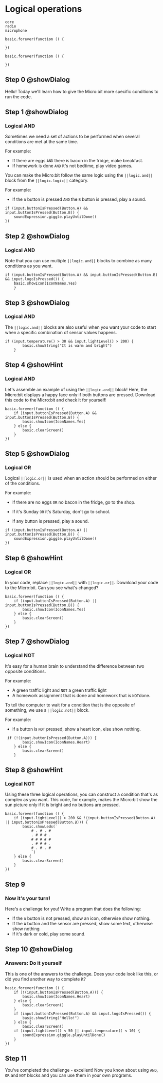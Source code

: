 # Logical operations

```package
core
radio
microphone
```

```template
basic.forever(function () {
    
})
```

```blocks
basic.forever(function () {
    
})
```
## Step 0 @showDialog
Hello! Today we'll learn how to give the Micro:bit more specific conditions to run the code.
## Step 1 @showDialog
### Logical AND
Sometimes we need a set of actions to be performed when several conditions are met at the same time.
  
For example:  
- If there are eggs `AND` there is bacon in the fridge, make breakfast.
- If homework is done `AND` it's not bedtime, play video games.
  
You can make the Micro:bit follow the same logic using the ``||logic.and||`` block from the ``||logic.logic||`` category.
  
For example:
- If the `A` button is pressed `AND` the `B` button is pressed, play a sound.
```block
if (input.buttonIsPressed(Button.A) && input.buttonIsPressed(Button.B)) {
    soundExpression.giggle.playUntilDone()
})
```

## Step 2 @showDialog
### Logical AND
Note that you can use multiple ``||logic.and||`` blocks to combine as many conditions as you want.
```blocks
if (input.buttonIsPressed(Button.A) && input.buttonIsPressed(Button.B) && input.logoIsPressed()) {
    basic.showIcon(IconNames.Yes)
    }
```
## Step 3 @showDialog
### Logical AND
The ``||logic.and||`` blocks are also useful when you want your code to start when a specific combination of sensor values happens.
```block
if (input.temperature() > 30 && input.lightLevel() > 200) {
        basic.showString("It is warm and bright")
    }
```
## Step 4 @showHint
### Logical AND
Let's assemble an example of using the ``||logic.and||`` block!
Here, the Micro:bit displays a happy face only if  both buttons are pressed. Download this code to the Micro:bit and check it for yourself!
```blocks
basic.forever(function () {
    if (input.buttonIsPressed(Button.A) && input.buttonIsPressed(Button.B)) {
        basic.showIcon(IconNames.Yes)
    } else {
        basic.clearScreen()
    }
})
```
## Step 5 @showDialog
### Logical OR
Logical ``||logic.or||`` is used when an action should be performed on either of the conditions.
  
For example:
- If there are no eggs `OR` no bacon in the fridge, go to the shop.
- If it's Sunday `OR` it's Saturday, don't go to school.
  
- If any button is pressed, play a sound.

```block
if (input.buttonIsPressed(Button.A) || input.buttonIsPressed(Button.B)) {
    soundExpression.giggle.playUntilDone()
})
```
## Step 6 @showHint
### Logical OR
In your code, replace ``||logic.and||`` with ``||logic.or||``. Download your code to the Micro:bit. Can you see what's changed?
```blocks
basic.forever(function () {
    if (input.buttonIsPressed(Button.A) || input.buttonIsPressed(Button.B)) {
        basic.showIcon(IconNames.Yes)
    } else {
        basic.clearScreen()
    }
})
```
## Step 7 @showDialog
### Logical NOT
It's easy for a human brain to understand the difference between two opposite conditions.
  
For example:
- A green traffic light and `NOT` a green traffic light
- A homework assignment that is done and homework that is `NOT`done.
  
To tell the computer to wait for a condition that is the opposite of something, we use a ``||logic.not||`` block.
  
For example:
- If a button is `NOT` pressed, show a heart icon, else show nothing.
```block
 if (!(input.buttonIsPressed(Button.A))) {
        basic.showIcon(IconNames.Heart)
    } else {
        basic.clearScreen()
    }
```
## Step 8 @showHint
### Logical NOT
Using these three logical operations, you can construct a condition that's as complex as you want. This code, for example, makes the Micro:bit show the sun picture only if it is bright and no buttons are pressed.
```blocks
basic.forever(function () {
    if (input.lightLevel() > 200 && !(input.buttonIsPressed(Button.A) || input.buttonIsPressed(Button.B))) {
        basic.showLeds(`
            # . # . #
            . # # # .
            # # # # #
            . # # # .
            # . # . #
            `)
    } else {
        basic.clearScreen()
    }
})
```

## Step 9
### Now it's your turn!
Here's a challenge for you! Write a program that does the following:
- If the `A` button is not pressed, show an icon, otherwise show nothing.
- If the `A` button and the sensor are pressed, show some text, otherwise show nothing
- If it's dark or cold, play some sound.

## Step 10 @showDialog
### Answers: Do it yourself
This is one of the answers to the challenge. Does your code look like this, or did you find another way to complete it?
```blocks
basic.forever(function () {
    if (!(input.buttonIsPressed(Button.A))) {
        basic.showIcon(IconNames.Heart)
    } else {
        basic.clearScreen()
    }
    if (input.buttonIsPressed(Button.A) && input.logoIsPressed()) {
        basic.showString("Hello!")
    } else {
        basic.clearScreen()
    if (input.lightLevel() < 50 || input.temperature() < 10) {
        soundExpression.giggle.playUntilDone()
    }
})
```

## Step 11
You've completed the challenge - excellent! Now you know about using `AND`, `OR` and `NOT` blocks and you can use them in your own programs.
